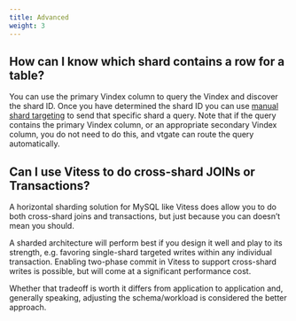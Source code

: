 ```yaml
---
title: Advanced
weight: 3
---
```


## How can I know which shard contains a row for a table?

You can use the primary Vindex column to query the Vindex and discover the shard ID. Once you have determined the shard ID you can use [manual shard targeting](http://vitess.io/docs/faq/operating-vitess/queries/?#can-i-address-a-specific-shard-if-i-want-to) to send that specific shard a query.  Note that if the query contains the primary Vindex column, or an appropriate secondary Vindex column, you do not need to do this, and vtgate can route the query automatically.

## Can I use Vitess to do cross-shard JOINs or Transactions?

A horizontal sharding solution for MySQL like Vitess does allow you to do both cross-shard joins and transactions, but just because you can doesn’t mean you should. 

A sharded architecture will perform best if you design it well and play to its strength, e.g. favoring single-shard targeted writes within any individual transaction. Enabling two-phase commit in Vitess to support cross-shard writes is possible, but will come at a significant performance cost. 

Whether that tradeoff is worth it differs from application to application and, generally speaking, adjusting the schema/workload is considered the better approach.
